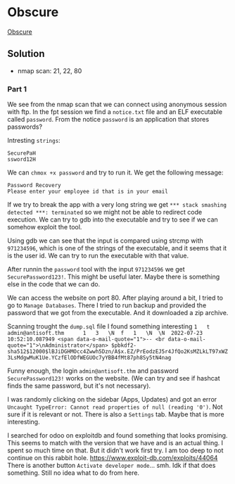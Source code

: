 # Obscure

[Obscure](https://tryhackme.com/room/obscured)

## Solution

- nmap scan: 21, 22, 80

### Part 1

We see from the nmap scan that we can connect using anonymous session with ftp.
In the fpt session we find a `notice.txt` file and an ELF executable called
`password`. From the notice `password` is an application that stores passwords?

Intresting `strings`:

```
SecurePaH
ssword12H
```

We can `chmox +x password` and try to run it. We get the following message:

```
Password Recovery
Please enter your employee id that is in your email
```

If we try to break  the app with a very long string we get `*** stack smashing
detected ***: terminated` so we might not be able to redirect code execution.
We can try to gdb into the executable and try to see if we can somehow exploit
the tool.

Using gdb we can see that the input is compared using strcmp with `971234596`,
which is one of the strings of the executable, and it seems that it is the user
id. We can try to run the executable with that value.

After runnin the `password` tool with the input `971234596` we get
`SecurePassword123!`. This might be useful later. Maybe there is something else
in the code that we can do.

We can access the website on port 80. After playing around a bit, I tried to go
to `Manage Databases`. There I tried to run backup and provided the password
that we got from the executable. And it downloaded a zip archive.

Scanning trought the `dump.sql` file I found something interesting `1	t
admin@antisoft.thm		1	3	\N	f	1	\N	\N	2022-07-23 10:52:10.087949
<span data-o-mail-quote="1">-- <br data-o-mail-quote="1">\nAdministrator</span>
$pbkdf2-sha512$12000$lBJiDGHMOcc4Zwwh5Dzn/A$x.EZ/PrEodzEJ5r4JfQo2KsMZLkLT97xWZ3LsMdgwMuK1Ue.YCzfElODfWEGUOc7yYBB4fMt87ph8Sy5tN4nag`

Funny enough, the login `admin@antisoft.thm` and password `SecurePassword123!`
works on the website. (We can try and see if hashcat finds the same password,
but it's not necessary).

I was randomly clicking on the sidebar (Apps, Updates) and got an error
`Uncaught TypeError: Cannot read properties of null (reading '0')`. Not sure if
it is relevant or not. There is also a `Settings` tab. Maybe that is more
interesting.

I searched for odoo on exploitdb and found something that looks promising. This
seems to match with the version that we have and is an actual thing. I spent so
much time on that. But it didn't work first try. I am too deep to not continue
on this rabbit hole. https://www.exploit-db.com/exploits/44064 There is another
button `Activate developer mode`... smh. Idk if that does something. Still no
idea what to do from here.


